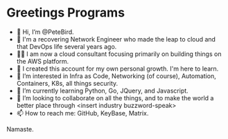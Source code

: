 # Greetings Programs

- 👋  Hi, I’m @PeteBird.
- 🥷  I'm a recovering Network Engineer who made the leap to cloud and that DevOps life several years ago.
- 👷‍♂️  I am now a cloud consultant focusing primarily on building things on the AWS platform.
- 🤔  I created this account for my own personal growth. I'm here to learn.
- 👀  I’m interested in Infra as Code, Networking (of course), Automation, Containers, K8s, all things security.
- 🌱  I’m currently learning Python, Go, JQuery, and Javascript.
- 💞️  I’m looking to collaborate on all the things, and to make the world a better place through \<insert industry buzzword-speak\>
- 📫  How to reach me: GitHub, KeyBase, Matrix.

Namaste.

<!---
petebird/Petecaylent is a ✨ special ✨ repository because its `README.md` (this file) appears on your GitHub profile.
You can click the Preview link to take a look at your changes.
--->
